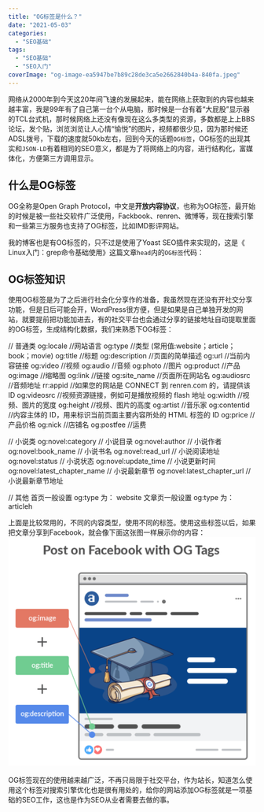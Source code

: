 ```yaml
---
title: "OG标签是什么？"
date: "2021-05-03"
categories: 
  - "SEO基础"
tags: 
  - "SEO基础"
  - "SEO入门"
coverImage: "og-image-ea5947be7b89c28de3ca5e2662840b4a-840fa.jpeg"
---
```


网络从2000年到今天这20年间飞速的发展起来，能在网络上获取到的内容也越来越丰富，我是99年有了自己第一台个从电脑，那时候是一台有着“大屁股”显示器的TCL台式机，那时候网络上还没有像现在这么多类型的资源，多数都是上上BBS论坛，发个贴，浏览浏览让人心情“愉悦”的图片，视频都很少见，因为那时候还ADSL拨号，下载的速度就50kb左右，回到今天的话题`OG标签`，OG标签的出现其实和`JSON-LD`有着相同的SEO意义，都是为了将网络上的内容，进行结构化，富媒体化，方便第三方调用显示。

## 什么是OG标签

OG全称是Open Graph Protocol，中文是**开放内容协议**，也称为OG标签，最开始的时候是被一些社交软件广泛使用，Fackbook、renren、微博等，现在搜索引擎和一些第三方服务也支持了OG标签，比如IMD影评网站。

我的博客也是有OG标签的，只不过是使用了Yoast SEO插件来实现的，这是《 Linux入门：grep命令基础使用》这篇文章`head`内的`OG标签`代码：

<meta property="og:locale" content="zh\_CN" />
<meta property="og:type" content="article" />
<meta property="og:title" content="Linux入门：grep命令基础使用 - 我" />
<meta property="og:description" content="我们在使用Linux的时候，要查找一些特定的内容，最经常使用的命令就是grep，它是Global Regula \[&hellip;\]" />
<meta property="og:url" content="https://www.helloyu.top/linux-grep-command.html" />
<meta property="og:site\_name" content="我" />
<meta property="article:published\_time" content="2021-04-20T12:22:00+00:00" />
<meta property="article:modified\_time" content="2021-04-05T04:08:12+00:00" />
<meta property="og:image" content="https://www.helloyu.top/wp-content/uploads/2021/04/grep-commands-in-linux.png" />
<meta property="og:image:width" content="800" />
<meta property="og:image:height" content="400" />

## OG标签知识

使用OG标签是为了之后进行社会化分享作的准备，我虽然现在还没有开社交分享功能，但是日后可能会开，WordPress很方便，但是如果是自己单独开发的网站，就要提前把功能加进去，有的社交平台也会通过分享的链接地址自动提取里面的OG标签，生成结构化数据，我们来熟悉下OG标签：

// 普通类
og:locale //网站语言
og:type //类型 (常用值:website；article；book；movie)
og:title //标题
og:description //页面的简单描述
og:url //当前内容链接
og:video //视频
og:audio //音频
og:photo //图片
og:product //产品
og:image //缩略图
og:link //链接
og:site\_name //页面所在网站名
og:audiosrc //音频地址
rr:appid //如果您的网站是 CONNECT 到 renren.com 的，请提供该 ID
og:videosrc //视频资源链接，例如可是播放视频的 flash 地址
og:width //视频、图片的宽度
og:height //视频、图片的高度
og:artist //音乐家
og:contentid //内容主体的 ID，用来标识当前页面主要内容所处的 HTML 标签的 ID
og:price //产品价格
og:nick //店铺名
og:postfee //运费
 
// 小说类
og:novel:category // 小说目录
og:novel:author // 小说作者 
og:novel:book\_name // 小说书名
og:novel:read\_url  // 小说阅读地址
og:novel:status    // 小说状态
og:novel:update\_time   // 小说更新时间
og:novel:latest\_chapter\_name // 小说最新章节
og:novel:latest\_chapter\_url  // 小说最新章节地址
 
// 其他
首页一般设置 og:type 为： website
文章页一般设置 og:type 为：articleh

上面是比较常用的，不同的内容类型，使用不同的标签。使用这些标签以后，如果把文章分享到Facebook，就会像下面这张图一样展示你的内容：![Facebook-OG标签](images/WX20210421-104732@2x.png)

OG标签现在的使用越来越广泛，不再只局限于社交平台，作为站长，知道怎么使用这个标签对搜索引擎优化也是很有用处的，给你的网站添加OG标签就是一项基础的SEO工作，这也是作为SEO从业者需要去做的事。
